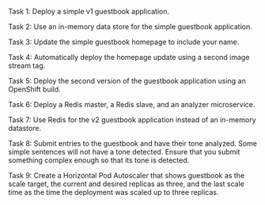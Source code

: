 Task 1: Deploy a simple v1 guestbook application.

Task 2: Use an in-memory data store for the simple guestbook application.

Task 3: Update the simple guestbook homepage to include your name.

Task 4: Automatically deploy the homepage update using a second image stream tag.

Task 5: Deploy the second version of the guestbook application using an OpenShift build.

Task 6: Deploy a Redis master, a Redis slave, and an analyzer microservice.

Task 7: Use Redis for the v2 guestbook application instead of an in-memory datastore.

Task 8: Submit entries to the guestbook and have their tone analyzed. Some simple sentences will not have a tone detected. Ensure that you submit something complex enough so that its tone is detected.

Task 9: Create a Horizontal Pod Autoscaler that shows guestbook as the scale target, the current and desired replicas as three, and the last scale time as the time the deployment was scaled up to three replicas.
